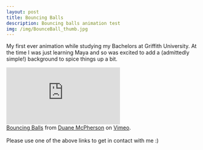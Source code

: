 ```yaml
---
layout: post
title: Bouncing Balls   
description: Bouncing balls animation test
img: /img/BounceBall_thumb.jpg
---
```


My first ever animation while studying my Bachelors at Griffith University. At the time I was just learning Maya and so was excited to add a (admittedly simple!) background to spice things up a bit.

<div class="embed-container"><iframe src="https://player.vimeo.com/video/179999842" frameborder="0" allowfullscreen></iframe></div>
<div class="col three caption">
	<a href="https://vimeo.com/179999842">Bouncing Balls</a> from <a href="https://vimeo.com/duanemcpherson">Duane McPherson</a> on <a href="https://vimeo.com">Vimeo</a>.
</div>

<br>
<span class="contacticon center">
	<a href="http://duanemcpherson.com/contact/"><i class="fa fa-envelope-square"></i></a>
   	<a href="https://www.linkedin.com/in/duane-mcpherson" target="_blank"><i class="fa fa-linkedin-square"></i></a>
    <a href="http://vimeo.com/duanemcpherson" target="_blank"><i class="fa fa-vimeo-square"></i></a>
    <a href="http://dmcmodelling.tumblr.com/" target="_blank"><i class="fa fa-tumblr-square"></i></a>
	<a href="https://twitter.com/duanemcpherson" target="_blank"><i class="fa fa-twitter-square"></i></a>
</span>

<div class="col three caption">
	Please use one of the above links to get in contact with me :)
</div>